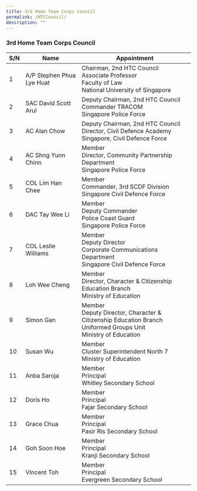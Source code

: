 ```yaml
---
title: 3rd Home Team Corps Council
permalink: /HTCCouncil/
description: ""
---
```

### 3rd Home Team Corps Council


| S/N | Name | Appointment |
| -------- | -------- | -------- |
| 1     | A/P Stephen Phua Lye Huat     | Chairman, 2nd HTC Council<br>Associate Professor<br>Faculty of Law<br>National University of Singapore     |
| 2     | SAC David Scott Arul     | Deputy Chairman, 2nd HTC Council<br>Commander TRACOM<br>Singapore Police Force     |
| 3     | AC Alan Chow     | Deputy Chairman, 2nd HTC Council<br>Director, Civil Defence Academy<br>Singapore, Civil Defence Force     |
| 4     | AC Shng Yunn Chinn     | Member<br>Director, Community Partnership Department<br>Singapore Police Force     |
| 5     | COL Lim Han Chee     | Member<br>Commander, 3rd SCDF Division<br>Singapore Civil Defence Force     |
| 6     | DAC Tay Wee Li     | Member<br>Deputy Commander<br>Police Coast Guard<br>Singapore Police Force     |
| 7     | COL Leslie Williams     | Member<br>Deputy Director<br>Corporate Communications Department<br>Singapore Civil Defence Force     |
| 8     | Loh Wee Cheng     | Member<br>Director, Character & Citizenship Education Branch<br>Ministry of Education     |
| 9     | Simon Gan     | Member<br>Deputy Director, Character & Citizenship Education Branch<br>Uniformed Groups Unit<br>Ministry of Education     |
| 10     | Susan Wu     | Member<br>Cluster Superintendent North 7<br>Ministry of Education     |
| 11     | Anba Saroja     | Member<br>Principal<br>Whitley Secondary School     |
| 12     | Doris Ho     | Member<br>Principal<br>Fajar Secondary School     |
| 13     | Grace Chua     | Member<br>Principal<br>Pasir Ris Secondary School     |
| 14     | Goh Soon Hoe     | Member<br>Principal<br>Kranji Secondary School     |
| 15     | Vincent Toh     | Member<br>Principal<br>Evergreen Secondary School     |